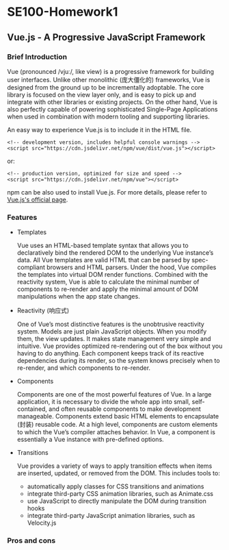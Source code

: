 SE100-Homework1
========================
## Vue.js - A Progressive JavaScript Framework
### Brief Introduction
Vue (pronounced /vjuː/, like view) is a progressive framework for building user interfaces. Unlike other monolithic (庞大僵化的) frameworks, Vue is designed from the ground up to be incrementally adoptable. The core library is focused on the view layer only, and is easy to pick up and integrate with other libraries or existing projects. On the other hand, Vue is also perfectly capable of powering sophisticated Single-Page Applications when used in combination with modern tooling and supporting libraries.

An easy way to experience Vue.js is to include it in the HTML file.
```
<!-- development version, includes helpful console warnings -->
<script src="https://cdn.jsdelivr.net/npm/vue/dist/vue.js"></script>
```
or:
```
<!-- production version, optimized for size and speed -->
<script src="https://cdn.jsdelivr.net/npm/vue"></script>
```
npm can be also used to install Vue.js. For more details, please refer to [Vue.js's official page](https://vuejs.org/).
### Features
* Templates

    Vue uses an HTML-based template syntax that allows you to declaratively bind the rendered DOM to the underlying Vue instance’s data. All Vue templates are valid HTML that can be parsed by spec-compliant browsers and HTML parsers. Under the hood, Vue compiles the templates into virtual DOM render functions. Combined with the reactivity system, Vue is able to calculate the minimal number of components to re-render and apply the minimal amount of DOM manipulations when the app state changes.
* Reactivity (响应式)

    One of Vue’s most distinctive features is the unobtrusive reactivity system. Models are just plain JavaScript objects. When you modify them, the view updates. It makes state management very simple and intuitive. Vue provides optimized re-rendering out of the box without you having to do anything. Each component keeps track of its reactive dependencies during its render, so the system knows precisely when to re-render, and which components to re-render.
* Components
    
    Components are one of the most powerful features of Vue. In a large application, it is necessary to divide the whole app into small, self-contained, and often reusable components to make development manageable. Components extend basic HTML elements to encapsulate (封装) reusable code. At a high level, components are custom elements to which the Vue’s compiler attaches behavior. In Vue, a component is essentially a Vue instance with pre-defined options.

* Transitions

    Vue provides a variety of ways to apply transition effects when items are inserted, updated, or removed from the DOM. This includes tools to: 
    
    * automatically apply classes for CSS transitions and animations
    * integrate third-party CSS animation libraries, such as Animate.css
    * use JavaScript to directly manipulate the DOM during transition hooks
    * integrate third-party JavaScript animation libraries, such as Velocity.js

### Pros and cons
